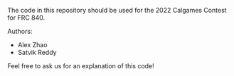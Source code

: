 The code in this repository should be used for the 2022 Calgames Contest for FRC 840.

Authors:
- Alex Zhao
- Satvik Reddy

Feel free to ask us for an explanation of this code!
